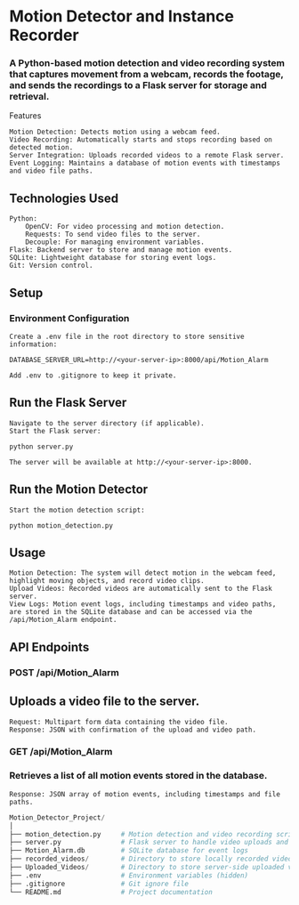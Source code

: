 # **Motion Detector and Instance Recorder**

### A Python-based motion detection and video recording system that captures movement from a webcam, records the footage, and sends the recordings to a Flask server for storage and retrieval.
Features

    Motion Detection: Detects motion using a webcam feed.
    Video Recording: Automatically starts and stops recording based on detected motion.
    Server Integration: Uploads recorded videos to a remote Flask server.
    Event Logging: Maintains a database of motion events with timestamps and video file paths.

## Technologies Used

    Python:
        OpenCV: For video processing and motion detection.
        Requests: To send video files to the server.
        Decouple: For managing environment variables.
    Flask: Backend server to store and manage motion events.
    SQLite: Lightweight database for storing event logs.
    Git: Version control.
## Setup
### Environment Configuration

    Create a .env file in the root directory to store sensitive information:

    DATABASE_SERVER_URL=http://<your-server-ip>:8000/api/Motion_Alarm

    Add .env to .gitignore to keep it private.

## Run the Flask Server

    Navigate to the server directory (if applicable).
    Start the Flask server:

    python server.py

    The server will be available at http://<your-server-ip>:8000.

## Run the Motion Detector

    Start the motion detection script:

    python motion_detection.py

## Usage

    Motion Detection: The system will detect motion in the webcam feed, highlight moving objects, and record video clips.
    Upload Videos: Recorded videos are automatically sent to the Flask server.
    View Logs: Motion event logs, including timestamps and video paths, are stored in the SQLite database and can be accessed via the /api/Motion_Alarm endpoint.

## API Endpoints
### POST /api/Motion_Alarm

## Uploads a video file to the server.

    Request: Multipart form data containing the video file.
    Response: JSON with confirmation of the upload and video path.

### GET /api/Motion_Alarm

### Retrieves a list of all motion events stored in the database.

    Response: JSON array of motion events, including timestamps and file paths.
```python
Motion_Detector_Project/
│
├── motion_detection.py     # Motion detection and video recording script
├── server.py               # Flask server to handle video uploads and logs
├── Motion_Alarm.db         # SQLite database for event logs
├── recorded_videos/        # Directory to store locally recorded videos
├── Uploaded_Videos/        # Directory to store server-side uploaded videos
├── .env                    # Environment variables (hidden)
├── .gitignore              # Git ignore file
└── README.md               # Project documentation
```

